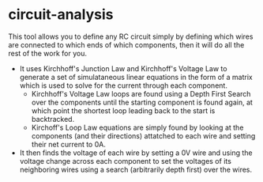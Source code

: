 # circuit-analysis
This tool allows you to define any RC circuit simply by defining which wires are connected to which ends of which components, then it will do all the rest of the work for you. 
- It uses Kirchhoff's Junction Law and Kirchhoff's Voltage Law to generate a set of simulataneous linear equations in the form of a matrix which is used to solve for  the current through each component. 
  - Kirchhoff's Voltage Law loops are found using a Depth First Search over the components until the starting component is found again, at which point the shortest loop leading back to the start is backtracked.
  - Kirchoff's Loop Law equations are simply found by looking at the components (and their directions) attatched to each wire and setting their net current to 0A.
- It then finds the voltage of each wire by setting a 0V wire and using the voltage change across each component to set the voltages of its neighboring wires using a search (arbitrarily depth first) over the wires.
